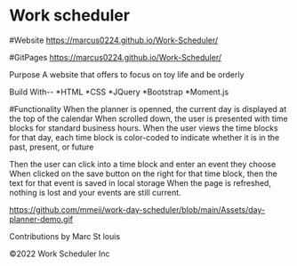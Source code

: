# Work scheduler


#Website https://marcus0224.github.io/Work-Scheduler/

#GitPages https://marcus0224.github.io/Work-Scheduler/


Purpose
A website that offers to focus on toy life and be orderly 

Build With--
*HTML 
*CSS 
*JQuery 
*Bootstrap
*Moment.js

#Functionality
When the planner is openned, the current day is displayed at the top of the calendar
When scrolled down, the user is presented with time blocks for standard business hours.
When the user views the time blocks for that day, each time block is color-coded to indicate whether it is in the past, present, or future

Then the user can click into a time block and enter an event they choose 
When clicked on the save button on the right for that time block, then the text for that event is saved in local storage
When the page is refreshed, nothing is lost and your events are still current. 

https://github.com/mmeii/work-day-scheduler/blob/main/Assets/day-planner-demo.gif


Contributions
 by Marc St louis

©️2022 Work Scheduler Inc
